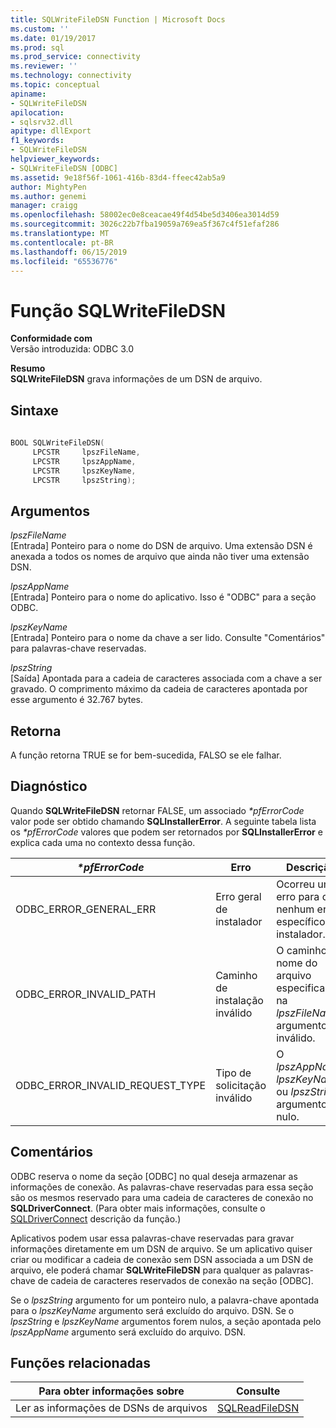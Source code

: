 ```yaml
---
title: SQLWriteFileDSN Function | Microsoft Docs
ms.custom: ''
ms.date: 01/19/2017
ms.prod: sql
ms.prod_service: connectivity
ms.reviewer: ''
ms.technology: connectivity
ms.topic: conceptual
apiname:
- SQLWriteFileDSN
apilocation:
- sqlsrv32.dll
apitype: dllExport
f1_keywords:
- SQLWriteFileDSN
helpviewer_keywords:
- SQLWriteFileDSN [ODBC]
ms.assetid: 9e18f56f-1061-416b-83d4-ffeec42ab5a9
author: MightyPen
ms.author: genemi
manager: craigg
ms.openlocfilehash: 58002ec0e8ceacae49f4d54be5d3406ea3014d59
ms.sourcegitcommit: 3026c22b7fba19059a769ea5f367c4f51efaf286
ms.translationtype: MT
ms.contentlocale: pt-BR
ms.lasthandoff: 06/15/2019
ms.locfileid: "65536776"
---
```

# <a name="sqlwritefiledsn-function"></a>Função SQLWriteFileDSN
**Conformidade com**  
 Versão introduzida: ODBC 3.0  
  
 **Resumo**  
 **SQLWriteFileDSN** grava informações de um DSN de arquivo.  
  
## <a name="syntax"></a>Sintaxe  
  
```cpp  
  
BOOL SQLWriteFileDSN(  
     LPCSTR     lpszFileName,  
     LPCSTR     lpszAppName,  
     LPCSTR     lpszKeyName,  
     LPCSTR     lpszString);  
```  
  
## <a name="arguments"></a>Argumentos  
 *lpszFileName*  
 [Entrada] Ponteiro para o nome do DSN de arquivo. Uma extensão DSN é anexada a todos os nomes de arquivo que ainda não tiver uma extensão DSN.  
  
 *lpszAppName*  
 [Entrada] Ponteiro para o nome do aplicativo. Isso é "ODBC" para a seção ODBC.  
  
 *lpszKeyName*  
 [Entrada] Ponteiro para o nome da chave a ser lido. Consulte "Comentários" para palavras-chave reservadas.  
  
 *lpszString*  
 [Saída] Apontada para a cadeia de caracteres associada com a chave a ser gravado. O comprimento máximo da cadeia de caracteres apontada por esse argumento é 32.767 bytes.  
  
## <a name="returns"></a>Retorna  
 A função retorna TRUE se for bem-sucedida, FALSO se ele falhar.  
  
## <a name="diagnostics"></a>Diagnóstico  
 Quando **SQLWriteFileDSN** retornar FALSE, um associado  *\*pfErrorCode* valor pode ser obtido chamando **SQLInstallerError**. A seguinte tabela lista os  *\*pfErrorCode* valores que podem ser retornados por **SQLInstallerError** e explica cada uma no contexto dessa função.  
  
|*\*pfErrorCode*|Erro|Descrição|  
|---------------------|-----------|-----------------|  
|ODBC_ERROR_GENERAL_ERR|Erro geral de instalador|Ocorreu um erro para que nenhum erro específico do instalador.|  
|ODBC_ERROR_INVALID_PATH|Caminho de instalação inválido|O caminho do nome do arquivo especificado na *lpszFileName* argumento era inválido.|  
|ODBC_ERROR_INVALID_REQUEST_TYPE|Tipo de solicitação inválido|O *lpszAppName*, *lpszKeyName*, ou *lpszString* argumento era nulo.|  
  
## <a name="comments"></a>Comentários  
 ODBC reserva o nome da seção [ODBC] no qual deseja armazenar as informações de conexão. As palavras-chave reservadas para essa seção são os mesmos reservado para uma cadeia de caracteres de conexão no **SQLDriverConnect**. (Para obter mais informações, consulte o [SQLDriverConnect](../../../odbc/reference/syntax/sqldriverconnect-function.md) descrição da função.)  
  
 Aplicativos podem usar essa palavras-chave reservadas para gravar informações diretamente em um DSN de arquivo. Se um aplicativo quiser criar ou modificar a cadeia de conexão sem DSN associada a um DSN de arquivo, ele poderá chamar **SQLWriteFileDSN** para qualquer as palavras-chave de cadeia de caracteres reservados de conexão na seção [ODBC].  
  
 Se o *lpszString* argumento for um ponteiro nulo, a palavra-chave apontada para o *lpszKeyName* argumento será excluído do arquivo. DSN. Se o *lpszString* e *lpszKeyName* argumentos forem nulos, a seção apontada pelo *lpszAppName* argumento será excluído do arquivo. DSN.  
  
## <a name="related-functions"></a>Funções relacionadas  
  
|Para obter informações sobre|Consulte|  
|---------------------------|---------|  
|Ler as informações de DSNs de arquivos|[SQLReadFileDSN](../../../odbc/reference/syntax/sqlreadfiledsn-function.md)|
